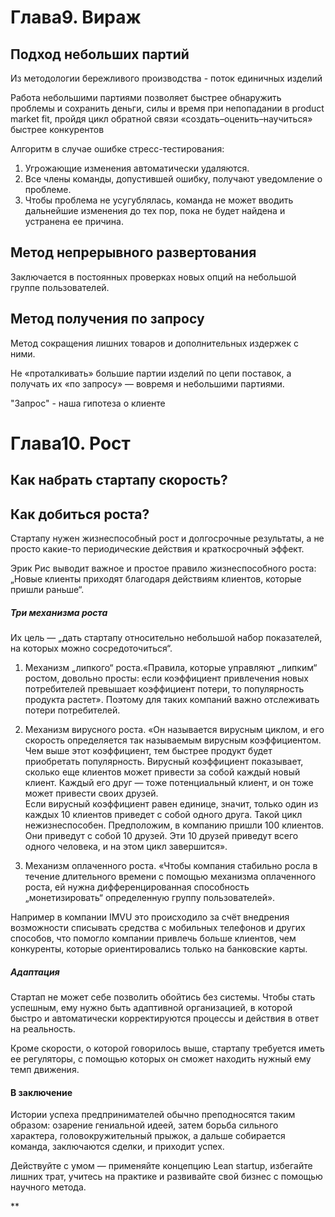 # Глава9. Вираж

## Подход небольших партий
Из методологии бережливого производства - поток единичных изделий

Работа небольшими партиями позволяет быстрее обнаружить проблемы и сохранить деньги, силы и время при непопадании в product market fit,  пройдя цикл обратной связи «создать–оценить–научиться» быстрее конкурентов

Алгоритм в случае ошибке стресс-тестирования:
1. Угрожающие изменения автоматически удаляются.
2. Все члены команды, допустившей ошибку, получают уведомление о проблеме.
3. Чтобы проблема не усугублялась, команда не может вводить дальнейшие изменения до тех пор, пока не будет найдена и устранена ее причина.
## Метод непрерывного развертования
Заключается в постоянных проверках новых опций на небольшой группе пользователей.
## Метод получения по запросу
 Метод сокращения лишних товаров и дополнительных издержек с ними.
 
 Не «проталкивать» большие партии изделий по цепи поставок, а получать их «по запросу» — вовремя и небольшими партиями.

"Запрос" - наша гипотеза о клиенте
# Глава10. Рост

## Как набрать стартапу скорость?
## Как добиться роста?

Стартапу нужен жизнеспособный рост и долгосрочные результаты, а не просто какие-то периодические действия и краткосрочный эффект.

Эрик Рис выводит важное и простое правило жизнеспособного роста:
„Новые клиенты приходят благодаря действиям клиентов, которые пришли раньше“.

  

##### Три механизма роста

  

Их цель — „дать стартапу относительно небольшой набор показателей, на которых можно сосредоточиться“.

  

1. Механизм „липкого“ роста.«Правила, которые управляют „липким“ ростом, довольно просты: если коэффициент привлечения новых потребителей превышает коэффициент потери, то популярность продукта растет». Поэтому для таких компаний важно отслеживать потери потребителей.
    
2. Механизм вирусного роста. «Он называется вирусным циклом, и его скорость определяется так называемым вирусным коэффициентом. Чем выше этот коэффициент, тем быстрее продукт будет приобретать популярность. Вирусный коэффициент показывает, сколько еще клиентов может привести за собой каждый новый клиент. Каждый его друг — тоже потенциальный клиент, и он тоже может привести своих друзей.  
    Если вирусный коэффициент равен единице, значит, только один из каждых 10 клиентов приведет с собой одного друга. Такой цикл нежизнеспособен. Предположим, в компанию пришли 100 клиентов. Они приведут с собой 10 друзей. Эти 10 друзей приведут всего одного человека, и на этом цикл завершится».
    
3. Механизм оплаченного роста. «Чтобы компания стабильно росла в течение длительного времени с помощью механизма оплаченного роста, ей нужна дифференцированная способность „монетизировать“ определенную группу пользователей».
    

  

Например в компании IMVU это происходило за счёт внедрения возможности списывать средства с мобильных телефонов и других способов, что помогло компании привлечь больше клиентов, чем конкуренты, которые ориентировались только на банковские карты.

  

##### Адаптация

  

Стартап не может себе позволить обойтись без системы. Чтобы стать успешным, ему нужно быть адаптивной организацией, в которой быстро и автоматически корректируются процессы и действия в ответ на реальность.

  

Кроме скорости, о которой говорилось выше, стартапу требуется иметь ее регуляторы, с помощью которых он сможет находить нужный ему темп движения.

  

#### В заключение

  

Истории успеха предпринимателей обычно преподносятся таким образом: озарение гениальной идеей, затем борьба сильного характера, головокружительный прыжок, а дальше собирается команда, заключаются сделки, и приходит успех.

  

Действуйте с умом — применяйте концепцию Lean startup, избегайте лишних трат, учитесь на практике и развивайте свой бизнес с помощью научного метода.

**